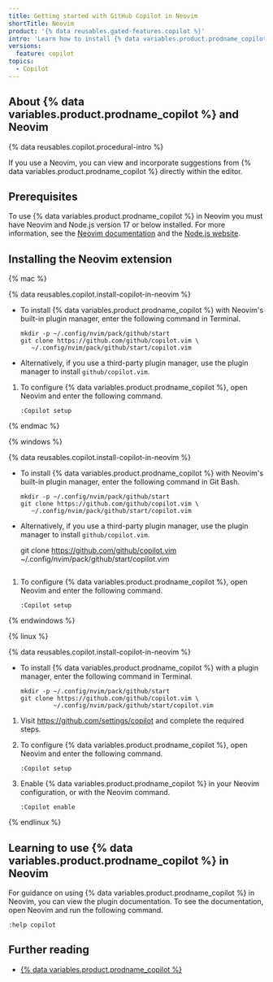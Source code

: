 ```yaml
---
title: Getting started with GitHub Copilot in Neovim
shortTitle: Neovim
product: '{% data reusables.gated-features.copilot %}'
intro: 'Learn how to install {% data variables.product.prodname_copilot %} in Neovim, and start seeing suggestions as you write comments and code.'
versions:
  feature: copilot
topics:
  - Copilot
---
```


## About {% data variables.product.prodname_copilot %} and Neovim

{% data reusables.copilot.procedural-intro %}

If you use a Neovim, you can view and incorporate suggestions from {% data variables.product.prodname_copilot %} directly within the editor.

## Prerequisites

To use {% data variables.product.prodname_copilot %} in Neovim you must have Neovim and Node.js version 17 or below installed. For more information, see the [Neovim documentation](https://neovim.io/doc/) and the [Node.js website](https://nodejs.org/en/).

## Installing the Neovim extension

{% mac %}

{% data reusables.copilot.install-copilot-in-neovim %}
   - To install {% data variables.product.prodname_copilot %} with Neovim's built-in plugin manager, enter the following command in Terminal.

         mkdir -p ~/.config/nvim/pack/github/start
         git clone https://github.com/github/copilot.vim \
            ~/.config/nvim/pack/github/start/copilot.vim
  
   - Alternatively, if you use a third-party plugin manager, use the plugin manager to install `github/copilot.vim`. 

1. To configure {% data variables.product.prodname_copilot %}, open Neovim and enter the following command.

   ```
   :Copilot setup
   ```

{% endmac %}


{% windows %}

{% data reusables.copilot.install-copilot-in-neovim %}
   - To install {% data variables.product.prodname_copilot %} with Neovim's built-in plugin manager, enter the following command in Git Bash.

         mkdir -p ~/.config/nvim/pack/github/start
         git clone https://github.com/github/copilot.vim \
            ~/.config/nvim/pack/github/start/copilot.vim
  
   - Alternatively, if you use a third-party plugin manager, use the plugin manager to install `github/copilot.vim`. 

      git clone https://github.com/github/copilot.vim \
               ~/.config/nvim/pack/github/start/copilot.vim
      ```

1. To configure {% data variables.product.prodname_copilot %}, open Neovim and enter the following command.

   ```
   :Copilot setup
   ```

{% endwindows %}


{% linux %}

{% data reusables.copilot.install-copilot-in-neovim %}
   - To install {% data variables.product.prodname_copilot %} with a plugin manager, enter the following command in Terminal.

      ```
      mkdir -p ~/.config/nvim/pack/github/start
      git clone https://github.com/github/copilot.vim \
               ~/.config/nvim/pack/github/start/copilot.vim
      ```
1. Visit https://github.com/settings/copilot and complete the required steps.
1. To configure {% data variables.product.prodname_copilot %}, open Neovim and enter the following command.

   ```
   :Copilot setup
   ```
1. Enable {% data variables.product.prodname_copilot %} in your Neovim configuration, or with the Neovim command.
   ```
   :Copilot enable
   ```
{% endlinux %}

## Learning to use {% data variables.product.prodname_copilot %} in Neovim

For guidance on using {% data variables.product.prodname_copilot %} in Neovim, you can view the plugin documentation. To see the documentation, open Neovim and run the following command.
```
:help copilot
```      

## Further reading

- [{% data variables.product.prodname_copilot %}](https://copilot.github.com/)
